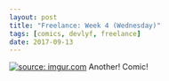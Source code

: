 ```yaml
---
layout: post
title: "Freelance: Week 4 (Wednesday)"
tags: [comics, devlyf, freelance]
date: 2017-09-13
---
```

<!-- #10 -->
[![](https://i.imgur.com/h8X61o5.png "source: imgur.com")](https://i.imgur.com/h8X61o5.png)
Another! Comic!
